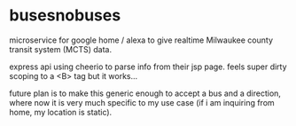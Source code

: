 # busesnobuses
microservice for google home / alexa to give realtime Milwaukee county transit system (MCTS) data.

express api using cheerio to parse info from their jsp page. feels super dirty scoping to a \<B\> tag but it works...

future plan is to make this generic enough to accept a bus and a direction, where now it is very much specific to my use case (if i am inquiring from home, my location is static).

